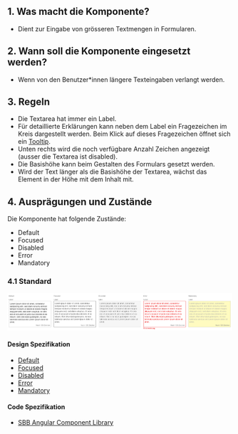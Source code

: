 ## 1. Was macht die Komponente?
* Dient zur Eingabe von grösseren Textmengen in Formularen.


## 2. Wann soll die Komponente eingesetzt werden?
* Wenn von den Benutzer*innen längere Texteingaben verlangt werden.


## 3. Regeln 
* Die Textarea hat immer ein Label.
* Für detaillierte Erklärungen kann neben dem Label ein Fragezeichen im Kreis dargestellt werden. Beim Klick auf dieses Fragezeichen öffnet sich ein [Tooltip](https://digital.sbb.ch/de/webapps/components/tooltip).
* Unten rechts wird die noch verfügbare Anzahl Zeichen angezeigt (ausser die Textarea ist disabled).
* Die Basishöhe kann beim Gestalten des Formulars gesetzt werden.
* Wird der Text länger als die Basishöhe der Textarea, wächst das Element in der Höhe mit dem Inhalt mit.


## 4. Ausprägungen und Zustände
Die Komponente hat folgende Zustände:
* Default
* Focused
* Disabled
* Error
* Mandatory

### 4.1 Standard
![Darstellung der Komponente Textarea](https://raw.githubusercontent.com/sbb-design-systems/design-system-webapp-documentation/master/documentation/components/textarea/images/Textarea_Default.png 'class: image')

#### Design Spezifikation
* [Default](https://www.sketch.com/s/58b25e4c-bf9c-4f74-973f-503538fcbea2/a/wd5Qaq#Inspector)
* [Focused](https://www.sketch.com/s/58b25e4c-bf9c-4f74-973f-503538fcbea2/a/qLbV42#Inspector)
* [Disabled](https://www.sketch.com/s/58b25e4c-bf9c-4f74-973f-503538fcbea2/a/Lp4nD3#Inspector)
* [Error](https://www.sketch.com/s/58b25e4c-bf9c-4f74-973f-503538fcbea2/a/7P1aJP#Inspector)
* [Mandatory](https://www.sketch.com/s/58b25e4c-bf9c-4f74-973f-503538fcbea2/a/dlwDKn9#Inspector)

#### Code Spezifikation
* [SBB Angular Component Library](https://sbb-angular.app.sbb.ch/business/components/textarea)
